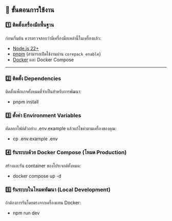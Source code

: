 ## 🚀 ขั้นตอนการใช้งาน

### 1️⃣ ติดตั้งเครื่องมือพื้นฐาน
ก่อนเริ่มต้น ควรตรวจสอบว่ามีเครื่องมือเหล่านี้ในเครื่องแล้ว:
- [Node.js 22+](https://nodejs.org/)
- [pnpm](https://pnpm.io) (สามารถเปิดใช้งานผ่าน `corepack enable`)
- [Docker](https://www.docker.com/) และ Docker Compose

---

### 2️⃣ ติดตั้ง Dependencies
ติดตั้งแพ็กเกจทั้งหมดที่จำเป็นสำหรับการพัฒนา:

- pnpm install

### 3️⃣ ตั้งค่า Environment Variables
คัดลอกไฟล์ตัวอย่าง .env.example แล้วแก้ไขค่าตามเครื่องของคุณ:

- cp .env.example .env

### 4️⃣ รันระบบด้วย Docker Compose (โหมด Production)
สร้างและรัน container ของโปรเจกต์ทั้งหมด:

- docker compose up -d

### 5️⃣ รันระบบในโหมดพัฒนา (Local Development)
ถ้าต้องการรันโดยตรงจากเครื่องแทน Docker:

- npm run dev